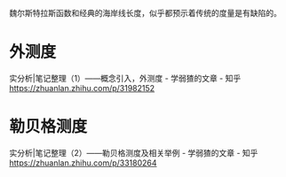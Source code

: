 

魏尔斯特拉斯函数和经典的海岸线长度，似乎都预示着传统的度量是有缺陷的。

# 外测度

实分析|笔记整理（1）——概念引入，外测度 - 学弱猹的文章 - 知乎 https://zhuanlan.zhihu.com/p/31982152



# 勒贝格测度

实分析|笔记整理（2）——勒贝格测度及相关举例 - 学弱猹的文章 - 知乎 https://zhuanlan.zhihu.com/p/33180264